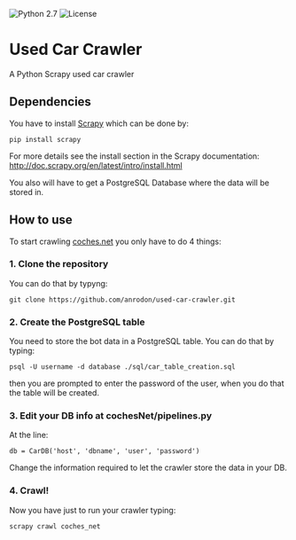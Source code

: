 ![Python 2.7](https://img.shields.io/badge/python-2.7-blue.svg)
![License](https://img.shields.io/github/license/mashape/apistatus.svg)
# Used Car Crawler

A Python Scrapy used car crawler

## Dependencies

You have to install [Scrapy](https://github.com/scrapy/scrapy) which can be done by:

````
pip install scrapy
`````
For more details see the install section in the Scrapy documentation: http://doc.scrapy.org/en/latest/intro/install.html

You also will have to get a PostgreSQL Database where the data will be stored in.

## How to use

To start crawling [coches.net](https://www.coches.net) you only have to do 4 things:

### 1. Clone the repository

You can do that by typyng:

````
git clone https://github.com/anrodon/used-car-crawler.git
````

### 2. Create the PostgreSQL table

You need to store the bot data in a PostgreSQL table. You can do that by typing:

````
psql -U username -d database ./sql/car_table_creation.sql
````
then you are prompted to enter the password of the user, when you do that the table will be created.

### 3. Edit your DB info at cochesNet/pipelines.py

At the line:

````
db = CarDB('host', 'dbname', 'user', 'password')
````

Change the information required to let the crawler store the data in your DB.

### 4. Crawl!

Now you have just to run your crawler typing:

````
scrapy crawl coches_net
````

